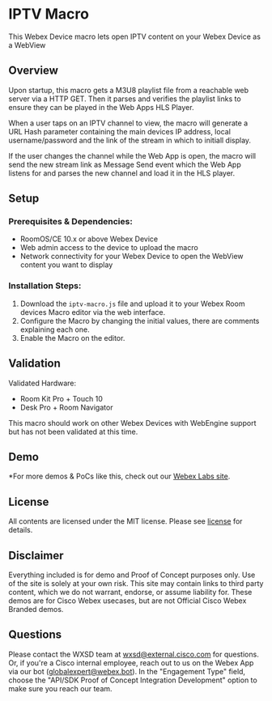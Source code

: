 # IPTV Macro

This Webex Device macro lets open IPTV content on your Webex Device as a WebView

## Overview

Upon startup, this macro gets a M3U8 playlist file from a reachable web server via a HTTP GET. Then it parses and verifies the playlist links to ensure they can be played in the Web Apps HLS Player.

When a user taps on an IPTV channel to view, the macro will generate a URL Hash parameter containing the main devices IP address, local username/password and the link of the stream in which to initiall display.

If the user changes the channel while the Web App is open, the macro will send the new stream link as Message Send event which the Web App listens for and parses the new channel and load it in the HLS player.

## Setup

### Prerequisites & Dependencies: 

- RoomOS/CE 10.x or above Webex Device
- Web admin access to the device to upload the macro
- Network connectivity for your Webex Device to open the WebView content you want to display

### Installation Steps:

1. Download the ``iptv-macro.js`` file and upload it to your Webex Room devices Macro editor via the web interface.
2. Configure the Macro by changing the initial values, there are comments explaining each one.
3. Enable the Macro on the editor.

## Validation

Validated Hardware:

* Room Kit Pro + Touch 10
* Desk Pro + Room Navigator

This macro should work on other Webex Devices with WebEngine support but has not been validated at this time.

## Demo

*For more demos & PoCs like this, check out our [Webex Labs site](https://collabtoolbox.cisco.com/webex-labs).


## License

All contents are licensed under the MIT license. Please see [license](LICENSE) for details.


## Disclaimer

Everything included is for demo and Proof of Concept purposes only. Use of the site is solely at your own risk. This site may contain links to third party content, which we do not warrant, endorse, or assume liability for. These demos are for Cisco Webex usecases, but are not Official Cisco Webex Branded demos.


## Questions
Please contact the WXSD team at [wxsd@external.cisco.com](mailto:wxsd@external.cisco.com?subject=iptv-macro) for questions. Or, if you're a Cisco internal employee, reach out to us on the Webex App via our bot (globalexpert@webex.bot). In the "Engagement Type" field, choose the "API/SDK Proof of Concept Integration Development" option to make sure you reach our team. 
